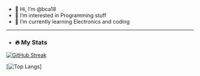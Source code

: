 - 👋 Hi, I’m @bca18
- 👀 I’m interested in Programming stuff
- 🌱 I’m currently learning Electronics and coding
- ---
- ### :fire: My Stats
[![GitHub Streak](http://github-readme-streak-stats.herokuapp.com?user=bca18&theme=dark&background=000000)](https://git.io/streak-stats)


[![Top Langs](https://github-readme-stats.vercel.app/api/top-langs/?username=bca18&layout=compact&theme=vision-friendly-dark)]
<!---
bca18/bca18 is a ✨ special ✨ repository because its `README.md` (this file) appears on your GitHub profile.
You can click the Preview link to take a look at your changes.
--->
